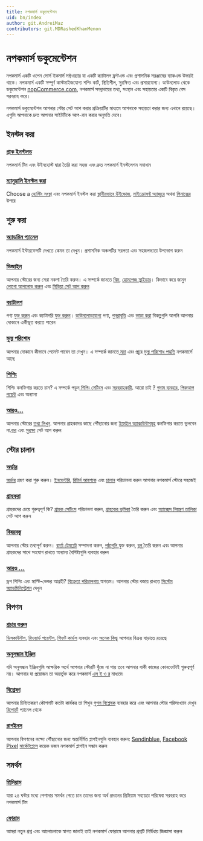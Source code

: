 ```yaml
---
title: নপকমার্স ডকুমেন্টেশন
uid: bn/index
author: git.AndreiMaz
contributors: git.MDRashedKhanMenon
---
```


# নপকমার্স ডকুমেন্টেশন

নপকমার্স একটি ওপেন সোর্স ইকমার্স সফ্টওয়্যার যা একটি ক্যাটালগ ফ্রন্টএন্ড এবং প্রশাসনিক সরঞ্জামের ব্যাকএন্ড উভয়ই থাকে। নপকমার্স একটি সম্পূর্ণ কাস্টমাইজযোগ্য শপিং কার্ট, স্থিতিশীল, সুরক্ষিত এবং প্রসারযোগ্য। ডাউনলোড থেকে ডকুমেন্টেশন [nopCommerce.com](https://www.nopCommerce.com), নপকমার্স সম্প্রদায়ের তথ্য, সংস্থান এবং সহায়তার একটি বিস্তৃত বেস সরবরাহ করে।

নপকমার্স ডকুমেন্টেশন আপনার স্টোর সেট আপ করার প্রক্রিয়াটির মাধ্যমে আপনাকে সহায়তা করার জন্য এখানে রয়েছে। এগুলি আপনাকে দ্রুত আপনার সাইটটিকে আপ-রান করার অনুমতি দেবে।

<h2 class="click-links-title">ইনস্টল করা</h2>
<div class="quick-links">
	<div class="quick-item pre-installed">
		<a href="/bn/installation-and-upgrading/installing-nopcommerce/pre-installed-nopcommerce.html"><h3>প্রাক ইনস্টলড</h3></a>
		<p>নপকমার্স টিম এবং উইনহোস্ট দ্বারা তৈরি করা সহজ এবং দ্রুত নপকমার্স ইনস্টলেশন সমাধান</p>
	</div>
	<div class="quick-item manually">
		<a href="/bn/installation-and-upgrading/installing-nopcommerce/index.html"><h3>ম্যানুয়ালি ইনস্টল করা</h3></a>
		<p>Choose a <a href="/bn/installation-and-upgrading/installing-nopcommerce/choose-a-hosting-company.html">হোস্টিং সংস্থা</a> এবং নপকমার্স ইনস্টল করা <a href="/bn/installation-and-upgrading/installing-nopcommerce/installing-local.html">স্থানীয়ভাবে</a>,<a href="/bn/installation-and-upgrading/installing-nopcommerce/installing-on-windows.html">উইন্ডোজ</a>, <a href="/bn/installation-and-upgrading/installing-nopcommerce/installing-on-microsoft-azure.html">মাইক্রোসফ্ট অ্যাজুরে</a> অথবা <a href="/bn/installation-and-upgrading/installing-nopcommerce/installing-on-linux.html">লিনাক্সের</a> উপরে</p>
	</div>
</div>


<h2 class="click-links-title">শুরু করা</h2>
<div class="quick-links">
	<div class="quick-item admin-panel">
		<a href="/bn/getting-started/admin-area-overview.html"><h3>অ্যাডমিন প্যানেল</h3></a>
		<p>নপকমার্স ইন্টারফেসটি দেখতে কেমন তা দেখুন। প্রশাসনিক অঞ্চলটির সরলতা এবং সহজলভ্যতা উপভোগ করুন</p>
	</div>
	<div class="quick-item design">
		<a href="/bn/getting-started/design-your-store/index.html"><h3>ডিজাইন</h3></a>
		<p>আপনার স্টোরের জন্য সেরা নকশা তৈরি করুন। এ সম্পর্কে জানতে <a href="/bn/getting-started/design-your-store/choose-and-install-a-theme.html">থিম</a>, <a href="/bn/getting-started/design-your-store/nivo-slider.html">হোমপেজ স্লাইডার</a>। কিভাবে করে জানুন <a href="/bn/getting-started/design-your-store/uploading-your-logo.html">লোগো আপলোড করুন</a> এবং <a href="/bn/getting-started/design-your-store/media-settings.html">মিডিয়া সেট আপ করুন</a></p>
	</div>
</div>
<div class="quick-links">
	<div class="quick-item catalog">
		<a href="/bn/running-your-store/catalog/index.html"><h3>ক্যাটালগ</h3></a>
		<p>পণ্য <a href="/bn/running-your-store/catalog/products/add-products.html">যুক্ত করুন</a> এবং ক্যাটাগরি <a href="/bn/running-your-store/catalog/categories.html">যুক্ত করুন</a>। <a href="/bn/running-your-store/catalog/products/downloadable-products.html">ডাউনলোডযোগ্য</a> পণ্য, <a href="/bn/running-your-store/catalog/products/recurring-products.html">পুনরাবৃত্তি</a> এবং <a href="/bn/running-your-store/catalog/products/rental-products.html">ভাড়া করা</a> বিকল্পগুলি আপনি আপনার দোকানে একীভূত করতে পারেন</p>
	</div>
	<div class="quick-item payments">
		<a href="/bn/getting-started/configure-payments/index.html"><h3>মুল্য পরিশোধ</h3></a>
		<p>আপনার দোকানে কীভাবে পেমেন্ট পাবেন তা দেখুন। এ সম্পর্কে জানতে<a href="/bn/getting-started/configure-payments/advanced-configuration/currencies.html"> মুদ্রা</a> এবং প্রচুর <a href="/bn/getting-started/configure-payments/payment-methods/index.html">মুল্য পরিশোধ পদ্ধতি</a> নপকমার্সে আছে</p>
	</div>
</div>
<div class="quick-links">
	<div class="quick-item shipping">
		<a href="/bn/getting-started/configure-shipping/index.html"><h3>শিপিং</h3></a>
		<p>শিপিং কনফিগার করতে চান? এ সম্পর্কে পড়ুন<a href="/bn/getting-started/configure-shipping/shipping-settings.html"> শিপিং সেটিংস</a> এবং <a href="/bn/getting-started/configure-shipping/shipping-providers/index.html">সরবরাহকারী</a>. আরো চাই ? <a href="/bn/getting-started/configure-shipping/advanced-configuration/warehouses.html">গুদাম ব্যবহার</a>, <a href="/bn/getting-started/configure-shipping/advanced-configuration/pickup-points.html">পিকআপ পয়েন্ট</a> এবং অন্যান্য</p>
	</div>
	<div class="quick-item more">
		<a href="/bn/getting-started/index.html"><h3>আরও...</h3></a>
		<p>আপনার স্টোরের <a href="/bn/getting-started/advanced-configuration/your-store-information.html">তথ্য লিখুন</a>. আপনার গ্রাহকদের কাছে পৌঁছানোর জন্য <a href="/bn/getting-started/email-accounts.html">ইমেইল অ্যাকাউন্টসমূহ</a>  কনফিগার করতে ভুলবেন না.<a href="/bn/getting-started/configure-taxes/index.html">কর</a> এবং <a href="/bn/getting-started/advanced-configuration/security-settings.html">সুরক্ষা</a> সেট আপ করুন</p>
	</div>
</div>


<h2 class="click-links-title">স্টোর চালান</h2>
<div class="quick-links">
	<div class="quick-item orders">
		<a href="/bn/running-your-store/order-management/index.html"><h3>অর্ডার</h3></a>
		<p><a href="/bn/running-your-store/order-management/orders.html">অর্ডার</a> গ্রহণ করা শুরু করুন। <a href="/bn/running-your-store/order-management/inventory-management.html">ইনভেন্টরি</a>, <a href="/bn/running-your-store/order-management/return-requests.html">রিটার্ন আবশ্যক</a> এবং  <a href="/bn/running-your-store/order-management/shipping-management.html">চালান</a> পরিচালনা করুন আপনার নপকমার্স স্টোরে সহজেই</p>
	</div>
	<div class="quick-item customers">
		<a href="/bn/running-your-store/customer-management/index.html"><h3>গ্রাহকরা</h3></a>
		<p>গ্রাহকদের চেয়ে গুরুত্বপূর্ণ কি? <a href="/bn/running-your-store/customer-management/customer-settings.html">গ্রাহক সেটিংস</a> পরিচালনা করুন, <a href="/bn/running-your-store/customer-management/customer-roles.html">গ্রাহকের ভূমিকা</a> তৈরি করুন এবং <a href="/bn/running-your-store/customer-management/access-control-list.html">অ্যাক্সেস নিয়ন্ত্রণ তালিকা</a> সেট আপ করুন</p>
	</div>
</div>
<div class="quick-links">
	<div class="quick-item content">
		<a href="/bn/running-your-store/content-management/index.html"><h3>বিষয়বস্তু</h3></a>
		<p>আপনার স্টোর তথ্যপূর্ণ করুন। <a href="/bn/running-your-store/content-management/message-templates.html">বার্তা টেমপ্লেট</a> সম্পাদনা করুন, <a href="/bn/running-your-store/content-management/topics-pages.html">পৃষ্ঠাগুলি </a>যুক্ত করুন, <a href="/bn/running-your-store/content-management/blog.html">ব্লগ </a> তৈরি করুন এবং আপনার গ্রাহকদের সাথে সংযোগ রাখতে অন্যান্য বৈশিষ্ট্যগুলি ব্যবহার করুন</p>
	</div>
	<div class="quick-item more">
		<a href="/bn/running-your-store/index.html"><h3>আরও ...</h3></a>
		<p>ড্রপ শিপিং এবং মাল্টি-ভেন্ডর আগ্রহী? <a href="/bn/running-your-store/vendor-management.html">
বিক্রেতা পরিচালনায় </a> স্বাগতম। আপনার স্টোর বজায় রাখতে <a href="/bn/running-your-store/system-administration/index.html">সিস্টেম অ্যাডমিনিস্ট্রেশন</a> দেখুন</p>
	</div>
</div>


<h2 class="click-links-title">বিপণন</h2>
<div class="quick-links">
	<div class="quick-item promotional">
		<a href="/bn/running-your-store/promotional-tools/index.html"><h3>প্রচার করুন</h3></a>
		<p><a href="/bn/running-your-store/promotional-tools/discounts.html">ডিসকাউন্টস</a>, <a href="/bn/running-your-store/promotional-tools/reward-points.html">রিওয়ার্ড পয়েন্টস</a>, <a href="/bn/running-your-store/promotional-tools/gift-cards.html">গিফট কার্ডস</a> ব্যবহার এবং <a href="/bn/running-your-store/promotional-tools/index.html">অনেক কিছু</a> আপনার বিক্রয় বাড়াতে রয়েছে</p>
	</div>
	<div class="quick-item search-engines">
		<a href="/bn/running-your-store/search-engine-optimization.html"><h3>
অনুসন্ধান ইঞ্জিন</h3></a>
		<p>যদি অনুসন্ধান ইঞ্জিনগুলি আক্ষরিক অর্থে আপনার স্টোরটি খুঁজে না পায় তবে আপনার বাকী কাজের কোনওোটাই গুরুত্বপূর্ণ নয়। আপনার যা প্রয়োজন তা অন্তর্ভুক্ত করে নপকমার্স <a href="/bn/running-your-store/search-engine-optimization.html">এস ই ও র</a> মাধ্যমে</p>
	</div>
</div>
<div class="quick-links">
	<div class="quick-item analytics">
		<a href="/bn/getting-started/advanced-configuration/configure-analytics.html"><h3>বিশ্লেষণ</h3></a>
		<p>আপনার চিহ্নিতকরণ কৌশলটি কতটা কার্যকর তা শিখুন <a href="/bn/getting-started/advanced-configuration/configure-analytics.html">
গুগল বিশ্লেষক</a> ব্যবহার করে এবং আপনার স্টোর পরিসংখ্যান দেখুন <a href="/bn/running-your-store/reports.html">রিপোর্টে</a> প্যানেল থেকে</p>
	</div>
	<div class="quick-item plugins">
		<a href="/bn/getting-started/advanced-configuration/plugins-in-nopcommerce.html"><h3>প্লাগইনস</h3></a>
		<p>আপনার বিপণনের লক্ষ্যে পৌঁছানোর জন্য অন্তর্নির্মিত প্লাগইনগুলি ব্যবহার করুন: <a href="/bn/running-your-store/promotional-tools/sendinblue-integration/index.html">Sendinblue</a>, <a href="/bn/running-your-store/promotional-tools/facebook-pixel.html">Facebook Pixel</a> <a target="_blank" href="https://www.nopcommerce.com/bn/marketplace">মার্কেটপ্লেসে</a> কয়েক ডজন নপকমার্স প্লাগইন সন্ধান করুন</p>
	</div>
</div>

<h2 class="click-links-title">সমর্থন</h2>
<div class="quick-links">
	<div class="quick-item premium">
		<a target="_blank" href="https://www.nopcommerce.com/bn/nopcommerce-premium-support-services"><h3>প্রিমিয়াম</h3></a>
		<p>যারা ২৪ ঘন্টার মধ্যে পেশাদার সমর্থন পেতে চান তাদের জন্য অর্থ প্রদানের প্রিমিয়াম সহায়তা পরিষেবা সরবরাহ করে নপকমার্স টিম</p>
	</div>
	<div class="quick-item forums">
		<a target="_blank" href="https://www.nopcommerce.com/bn/boards"><h3>ফোরাম</h3></a>
		<p>আমরা নতুন প্রশ্ন এবং আলোচনাকে স্বাগত জানাই তাই নপকমার্স ফোরামে আপনার প্রশ্নটি নির্দ্বিধায় জিজ্ঞাসা করুন</p>
	</div>
</div>